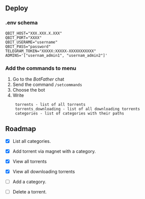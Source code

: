 ## Deploy

### .env schema
```docker
QBIT_HOST="XXX.XXX.X.XXX"
QBIT_PORT="XXXX"
QBIT_USERAME="username"
QBIT_PASS="password"
TELEGRAM_TOKEN="XXXXX:XXXXX-XXXXXXXXXXX"
ADMINS='["usernam_admin1", "usernam_admin2"]'
```
### Add the commands to menu
1. Go to the _BotFather_ chat 
2. Send the command `/setcommands`
3. Choose the bot 
4. Write 
   ```
    torrents - list of all torrents
    torrents_downloading - list of all downloading torrents 
    categories - list of categories with their paths
   ```

## Roadmap
 - [X] List all categories.
 - [X] Add torrent via magnet with a category.
 - [X] View all torrents
 - [X] View all downloading torrents
 - [ ] Add a category.
 - [ ] Delete a torrent.
  
